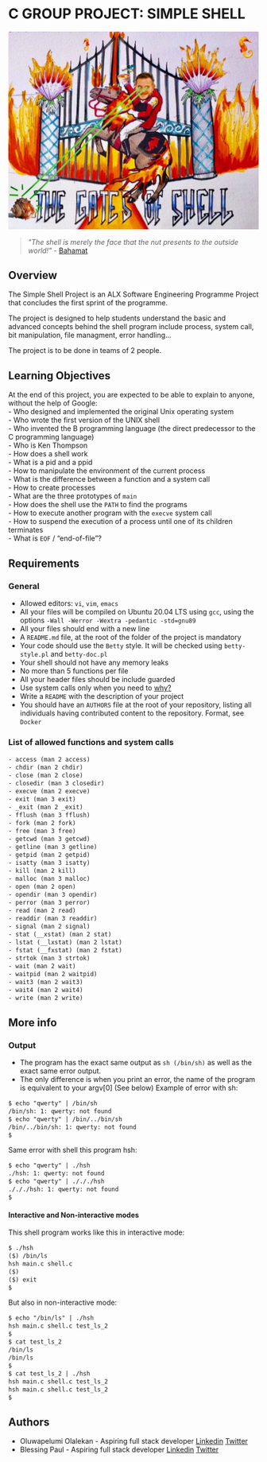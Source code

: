 # C GROUP PROJECT: SIMPLE SHELL

<p><img src="gates_of_shell.jpeg"/></p>

> *"The shell is merely the face that the nut presents to the outside world!"*
> 	\- [Bahamat](https://unix.stackexchange.com/users/3309/bahamat)

## Overview
The Simple Shell Project is an ALX Software Engineering Programme Project that concludes the first sprint of the programme.

The project is designed to help students understand the basic and advanced concepts behind the shell program include process, system call, bit manipulation, file managment, error handling...

The project is to be done in teams of 2 people.

## Learning Objectives
At the end of this project, you are expected to be able to explain to anyone, without the help of Google:  
	- Who designed and implemented the original Unix operating system  
	- Who wrote the first version of the UNIX shell  
	- Who invented the B programming language (the direct predecessor to the C programming language)  
	- Who is Ken Thompson  
	- How does a shell work  
	- What is a pid and a ppid  
	- How to manipulate the environment of the current process  
	- What is the difference between a function and a system call  
	- How to create processes  
	- What are the three prototypes of `main`  
	- How does the shell use the `PATH` to find the programs  
	- How to execute another program with the `execve` system call  
	- How to suspend the execution of a process until one of its children terminates  
	- What is `EOF` / “end-of-file”?  

## Requirements

### General  
- Allowed editors: `vi`, `vim`, `emacs`  
- All your files will be compiled on Ubuntu 20.04 LTS using `gcc`, using the options `-Wall -Werror -Wextra -pedantic -std=gnu89` 
- All your files should end with a new line  
- A `README.md` file, at the root of the folder of the project is mandatory  
- Your code should use the `Betty` style. It will be checked using `betty-style.pl` and `betty-doc.pl`  
- Your shell should not have any memory leaks  
- No more than 5 functions per file  
- All your header files should be include guarded  
- Use system calls only when you need to [why?](https://www.quora.com/Why-are-system-calls-expensive-in-operating-systems)  
- Write a `README` with the description of your project  
- You should have an `AUTHORS` file at the root of your repository, listing all individuals having contributed content to the repository. Format, see `Docker`  

### List of allowed functions and system calls	
	- access (man 2 access)
	- chdir (man 2 chdir)
	- close (man 2 close)
	- closedir (man 3 closedir)
	- execve (man 2 execve)
	- exit (man 3 exit)
	- _exit (man 2 _exit)
	- fflush (man 3 fflush)
	- fork (man 2 fork)
	- free (man 3 free)
	- getcwd (man 3 getcwd)
	- getline (man 3 getline)
	- getpid (man 2 getpid)
	- isatty (man 3 isatty)
	- kill (man 2 kill)
	- malloc (man 3 malloc)
	- open (man 2 open)
	- opendir (man 3 opendir)
	- perror (man 3 perror)
	- read (man 2 read)
	- readdir (man 3 readdir)
	- signal (man 2 signal)
	- stat (__xstat) (man 2 stat)
	- lstat (__lxstat) (man 2 lstat)
	- fstat (__fxstat) (man 2 fstat)
	- strtok (man 3 strtok)
	- wait (man 2 wait)
	- waitpid (man 2 waitpid)
	- wait3 (man 2 wait3)
	- wait4 (man 2 wait4)
	- write (man 2 write)

## More info

### Output
- The program has the exact same output as `sh (/bin/sh)` as well as the exact same error output.
- The only difference is when you print an error, the name of the program is equivalent to your argv[0] (See below)
Example of error with sh:
```
$ echo "qwerty" | /bin/sh
/bin/sh: 1: qwerty: not found
$ echo "qwerty" | /bin/../bin/sh
/bin/../bin/sh: 1: qwerty: not found
$
```
Same error with shell this program hsh:
```
$ echo "qwerty" | ./hsh
./hsh: 1: qwerty: not found
$ echo "qwerty" | ./././hsh
./././hsh: 1: qwerty: not found
$
```

#### Interactive and Non-interactive modes
This shell program works like this in interactive mode:
```
$ ./hsh
($) /bin/ls
hsh main.c shell.c
($)
($) exit
$
```
But also in non-interactive mode:
```
$ echo "/bin/ls" | ./hsh
hsh main.c shell.c test_ls_2
$
$ cat test_ls_2
/bin/ls
/bin/ls
$
$ cat test_ls_2 | ./hsh
hsh main.c shell.c test_ls_2
hsh main.c shell.c test_ls_2
$
```

## Authors
- Oluwapelumi Olalekan - Aspiring full stack developer [Linkedin](https://www.linkedin.com/in/oluwapelumi-olalekan-272b00153/) [Twitter](https://twitter.com/one_pelumi_guy)
- Blessing Paul - Aspiring full stack developer  [Linkedin](https://www.linkedin.com/in/blessing-paul-1b5954225) [Twitter](https://twitter.com/LOISONYEBUCHI?t=_j6fvfM-N-qgVMm-gnLPmg&s=09)
